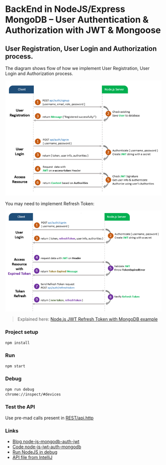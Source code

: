 # BackEnd in NodeJS/Express MongoDB – User Authentication & Authorization with JWT & Mongoose

## User Registration, User Login and Authorization process.
The diagram shows flow of how we implement User Registration, User Login and Authorization process.

![jwt-token-authentication-node-js-example-flow](../doc/jwt-token-authentication-node-js-example-flow.png)

You may need to implement Refresh Token:

![jwt-refresh-token-node-js-example-flow](../doc/jwt-refresh-token-node-js-example-flow.png)

> Explained here: [Node.js JWT Refresh Token with MongoDB example](https://www.bezkoder.com/jwt-refresh-token-node-js-mongodb/)


### Project setup
```
npm install
```

### Run
```
npm start
```

### Debug
```
npm run debug
chrome://inspect/#devices
```

### Test the API

Use pre-mad calls present in [REST/api.http](./REST/api.http)

### Links
- [Blog node-js-mongodb-auth-jwt](https://www.bezkoder.com/node-js-mongodb-auth-jwt/)
- [Code node-js-jwt-auth-mongodb](https://github.com/bezkoder/node-js-jwt-auth-mongodb)
- [Run NodeJS in debug](https://yonatankra.com/how-to-remote-debug-and-profile-node-js-apps/)
- [API file from IntelliJ](https://www.jetbrains.com/help/idea/exploring-http-syntax.html#enable-disable-saving-cookies)
